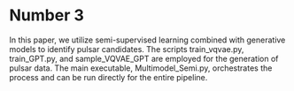 # Number 3
In this paper, we utilize semi-supervised learning combined with generative models to identify pulsar candidates. The scripts train_vqvae.py, train_GPT.py, and sample_VQVAE_GPT are employed for the generation of pulsar data. The main executable, Multimodel_Semi.py, orchestrates the process and can be run directly for the entire pipeline.
